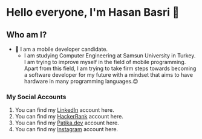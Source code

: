 # Hello everyone, I'm Hasan Basri 👋
## Who am I?
- 📲 I am a mobile developer candidate.
    * I am studying Computer Engineering at Samsun University in Turkey. I am trying to improve myself in the field of mobile programming. Apart from this field, I am trying to take firm steps towards becoming a software developer for my future with a mindset that aims to have hardware in many programming languages.😉
### My Social Accounts
1. You can find my [LinkedIn](https://www.linkedin.com/in/hasan-basri-darga-5240651b4/) account here.
2. You can find my [HackerRank](https://www.hackerrank.com/dargahasanbasri) account here.
3. You can find my [Patika.dev](https://app.patika.dev/DargaHasanBasri) account here.
4. You can find my [Instagram](https://instagram.com/hasann.drg?igshid=YzdkMWQ2MWU= ) account here.